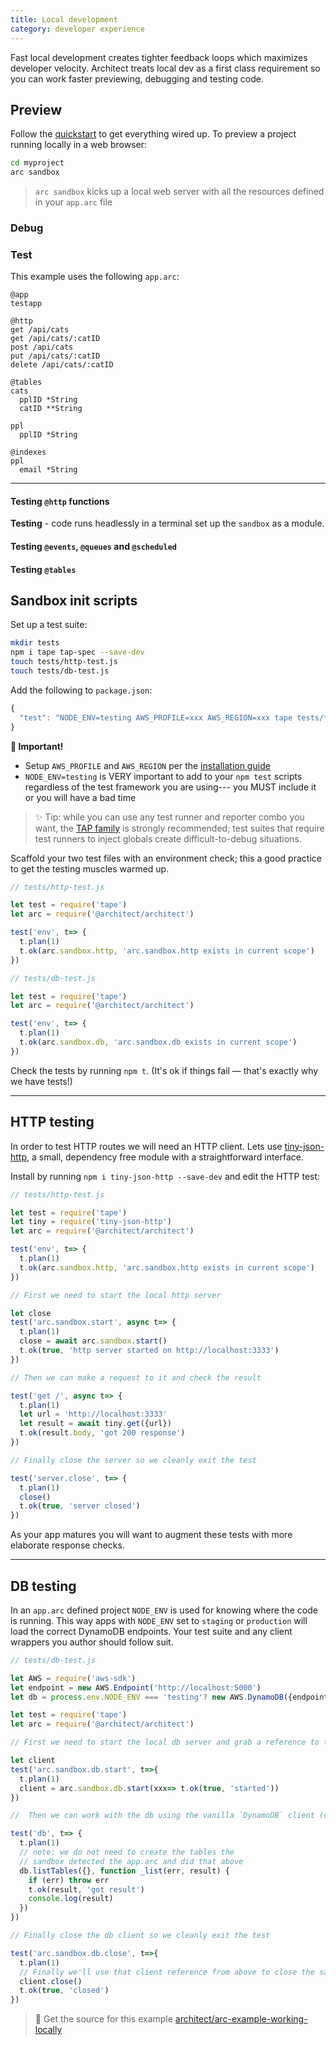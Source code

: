```yaml
---
title: Local development
category: developer experience
---
```


Fast local development creates tighter feedback loops which maximizes developer velocity. Architect treats local dev as a first class requirement so you can work faster previewing, debugging and testing code. 

## Preview 

Follow the [quickstart](/docs/en/guides/get-started/quickstart) to get everything wired up. To preview a project running locally in a web browser: 

```bash
cd myproject
arc sandbox
```
>  `arc sandbox` kicks up a local web server with all the resources defined in your `app.arc` file 

### Debug

### Test

This example uses the following `app.arc`:

```arc
@app
testapp

@http
get /api/cats
get /api/cats/:catID
post /api/cats
put /api/cats/:catID
delete /api/cats/:catID

@tables
cats
  pplID *String
  catID **String

ppl
  pplID *String

@indexes
ppl
  email *String
```
---

#### Testing `@http` functions
**Testing** - code runs headlessly in a terminal
 set up the `sandbox` as a module.

#### Testing `@events`, `@queues` and `@scheduled`
#### Testing `@tables` 






## Sandbox init scripts

Set up a test suite:

```bash
mkdir tests
npm i tape tap-spec --save-dev
touch tests/http-test.js
touch tests/db-test.js
```

Add the following to `package.json`:

```javascript
{
  "test": "NODE_ENV=testing AWS_PROFILE=xxx AWS_REGION=xxx tape tests/*-test.js | tap-spec"
}
```

**🖖 Important!**

- Setup `AWS_PROFILE` and `AWS_REGION` per the [installation guide](/en/guides/aws/configuration)
- `NODE_ENV=testing` is VERY important to add to your `npm test` scripts regardless of the test framework you are using--- you MUST include it or you will have a bad time

> ✨ Tip: while you can use any test runner and reporter combo you want, the [TAP family](https://testanything.org/) is strongly recommended; test suites that require test runners to inject globals create difficult-to-debug situations.

Scaffold your two test files with an environment check; this a good practice to get the testing muscles warmed up.

```javascript
// tests/http-test.js

let test = require('tape')
let arc = require('@architect/architect')

test('env', t=> {
  t.plan(1)
  t.ok(arc.sandbox.http, 'arc.sandbox.http exists in current scope')
})
```

```javascript
// tests/db-test.js

let test = require('tape')
let arc = require('@architect/architect')

test('env', t=> {
  t.plan(1)
  t.ok(arc.sandbox.db, 'arc.sandbox.db exists in current scope')
})
```

Check the tests by running `npm t`. (It's ok if things fail &mdash; that's exactly why we have tests!)

---

## HTTP testing

In order to test HTTP routes we will need an HTTP client. Lets use [tiny-json-http](https://github.com/brianleroux/tiny-json-http), a small, dependency free module with a straightforward interface.

Install by running `npm i tiny-json-http --save-dev` and edit the HTTP test:

```javascript
// tests/http-test.js

let test = require('tape')
let tiny = require('tiny-json-http')
let arc = require('@architect/architect')

test('env', t=> {
  t.plan(1)
  t.ok(arc.sandbox.http, 'arc.sandbox.http exists in current scope')
})

// First we need to start the local http server

let close
test('arc.sandbox.start', async t=> {
  t.plan(1)
  close = await arc.sandbox.start()
  t.ok(true, 'http server started on http://localhost:3333')
})

// Then we can make a request to it and check the result

test('get /', async t=> {
  t.plan(1)
  let url = 'http://localhost:3333'
  let result = await tiny.get({url})
  t.ok(result.body, 'got 200 response')
})

// Finally close the server so we cleanly exit the test

test('server.close', t=> {
  t.plan(1)
  close()
  t.ok(true, 'server closed')
})
```

As your app matures you will want to augment these tests with more elaborate response checks.

---

## DB testing

In an `app.arc` defined project `NODE_ENV` is used for knowing where the code is running. This way apps with `NODE_ENV` set to `staging` or `production` will load the correct DynamoDB endpoints. Your test suite and any client wrappers you author should follow suit.

```javascript
// tests/db-test.js

let AWS = require('aws-sdk')
let endpoint = new AWS.Endpoint('http://localhost:5000')
let db = process.env.NODE_ENV === 'testing'? new AWS.DynamoDB({endpoint}) : new AWS.DynamoDB

let test = require('tape')
let arc = require('@architect/architect')

// First we need to start the local db server and grab a reference to the client

let client
test('arc.sandbox.db.start', t=>{
  t.plan(1)
  client = arc.sandbox.db.start(xxx=> t.ok(true, 'started'))
})

//  Then we can work with the db using the vanilla `DynamoDB` client (or `DynamoDB.DocumentClient`)

test('db', t=> {
  t.plan(1)
  // note: we do not need to create the tables the
  // sandbox detected the app.arc and did that above
  db.listTables({}, function _list(err, result) {
    if (err) throw err
    t.ok(result, 'got result')
    console.log(result)
  })
})

// Finally close the db client so we cleanly exit the test

test('arc.sandbox.db.close', t=>{
  t.plan(1)
  // Finally we'll use that client reference from above to close the sandbox
  client.close()
  t.ok(true, 'closed')
})
```
<!-- Keeping this link below in case we update this repo for this guide -->

> 🔭 Get the source for this example [architect/arc-example-working-locally](https://github.com/architect/arc-example-working-locally)
